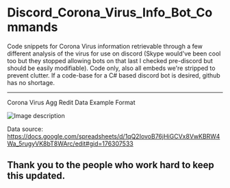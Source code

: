 # Discord_Corona_Virus_Info_Bot_Commands
Code snippets for Corona Virus information retrievable through a few different analysis of the virus for use on discord (Skype would've been cool too but they stopped allowing bots on that last I checked pre-discord but should be easily modifiable). Code only, also all embeds we're stripped to prevent clutter.  If a code-base for a C# based discord bot is desired, github has no shortage. 

---------
Corona Virus Agg Redit Data Example Format

![Image description](https://puu.sh/FmEzw/e64f161ae7.png)

Data source: https://docs.google.com/spreadsheets/d/1qQ2IovoB76jHiGCVx8VwKBRW4Wa_5rugyVK8bT8WArc/edit#gid=176307533

Thank you to the people who work hard to keep this updated. 
---------
